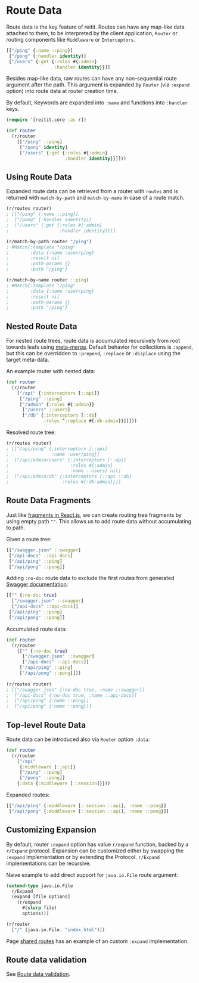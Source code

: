 # Route Data

Route data is the key feature of reitit. Routes can have any map-like data attached to them, to be interpreted by the client application, `Router` or routing components like `Middleware` or `Interceptors`.

```clj
[["/ping" {:name ::ping}]
 ["/pong" {:handler identity}]
 ["/users" {:get {:roles #{:admin}
                  :handler identity}}]]
```

Besides map-like data, raw routes can have any non-sequential route argument after the path. This argument is expanded by `Router` (via `:expand` option) into route data at router creation time. 

By default, Keywords are expanded into `:name` and functions into `:handler` keys.

```clj
(require '[reitit.core :as r])

(def router
  (r/router
    [["/ping" ::ping]
     ["/pong" identity]
     ["/users" {:get {:roles #{:admin}
                      :handler identity}}]]))
```

## Using Route Data

Expanded route data can be retrieved from a router with `routes` and is returned with `match-by-path` and `match-by-name` in case of a route match.

```clj
(r/routes router)
; [["/ping" {:name ::ping}]
;  ["/pong" {:handler identity]}
;  ["/users" {:get {:roles #{:admin}
;                   :handler identity}}]]
```

```clj
(r/match-by-path router "/ping")
; #Match{:template "/ping"
;        :data {:name :user/ping}
;        :result nil
;        :path-params {}
;        :path "/ping"}
```

```clj
(r/match-by-name router ::ping)
; #Match{:template "/ping"
;        :data {:name :user/ping}
;        :result nil
;        :path-params {}
;        :path "/ping"}
```

## Nested Route Data

For nested route trees, route data is accumulated recursively from root towards leafs using [meta-merge](https://github.com/weavejester/meta-merge). Default behavior for collections is `:append`, but this can be overridden to `:prepend`, `:replace` or `:displace` using the target meta-data.

An example router with nested data:

```clj
(def router
  (r/router
    ["/api" {:interceptors [::api]}
     ["/ping" ::ping]
     ["/admin" {:roles #{:admin}}
      ["/users" ::users]
      ["/db" {:interceptors [::db]
              :roles ^:replace #{:db-admin}}]]]))
```

Resolved route tree:

```clj
(r/routes router)
; [["/api/ping" {:interceptors [::api]
;                :name :user/ping}]
;  ["/api/admin/users" {:interceptors [::api]
;                       :roles #{:admin}
;                       :name ::users} nil]
;  ["/api/admin/db" {:interceptors [::api ::db]
;                    :roles #{:db-admin}}]]
```

## Route Data Fragments

Just like [fragments in React.js](https://reactjs.org/docs/fragments.html), we can create routing tree fragments by using empty path `""`. This allows us to add route data without accumulating to path.

Given a route tree:

```clj
[["/swagger.json" ::swagger]
 ["/api-docs" ::api-docs]
 ["/api/ping" ::ping]
 ["/api/pong" ::pong]]
```

Adding `:no-doc` route data to exclude the first routes from generated [Swagger documentation](../ring/swagger.md):

```clj
[["" {:no-doc true}
  ["/swagger.json" ::swagger]
  ["/api-docs" ::api-docs]]
 ["/api/ping" ::ping]
 ["/api/pong" ::pong]]
```

Accumulated route data:

```clj
(def router
  (r/router
    [["" {:no-doc true}
      ["/swagger.json" ::swagger]
      ["/api-docs" ::api-docs]]
     ["/api/ping" ::ping]
     ["/api/pong" ::pong]]))
     
(r/routes router)
; [["/swagger.json" {:no-doc true, :name ::swagger}]
;  ["/api-docs" {:no-doc true, :name ::api-docs}]
;  ["/api/ping" {:name ::ping}]
;  ["/api/pong" {:name ::pong}]]
```

## Top-level Route Data

Route data can be introduced also via `Router` option `:data`:

```clj
(def router
  (r/router
    ["/api"
     {:middleware [::api]}
     ["/ping" ::ping]
     ["/pong" ::pong]]
    {:data {:middleware [::session]}}))
```

Expanded routes:

```clj
[["/api/ping" {:middleware [::session ::api], :name ::ping}]
 ["/api/pong" {:middleware [::session ::api], :name ::pong}]]
```


## Customizing Expansion

By default, router `:expand` option has value `r/expand` function, backed by a `r/Expand` protocol. Expansion can be customized either by swapping the `:expand` implementation or by extending the Protocol. `r/Expand` implementations can be recursive.

Naive example to add direct support for `java.io.File` route argument:

```clj
(extend-type java.io.File
  r/Expand
  (expand [file options]
    (r/expand
      #(slurp file)
      options)))

(r/router
  ["/" (java.io.File. "index.html")])
```

Page [shared routes](../advanced/shared_routes.md#using-custom-expander) has an example of an custom `:expand` implementation.

## Route data validation

See [Route data validation](route_data_validation.md).
